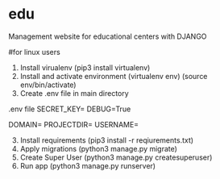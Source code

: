 # edu

Management website for educational centers with DJANGO

#for linux users

1. Install virualenv (pip3 install virtualenv)
2. Install and activate environment (virtualenv env) (source env/bin/activate)
3. Create .env file in main directory

.env file
SECRET_KEY=
DEBUG=True

<!-- No need to fill when debug is true -->

DOMAIN=
PROJECTDIR=
USERNAME=

<!--  -->

3. Install requirements (pip3 install -r reqiurements.txt)
4. Apply migrations (python3 manage.py migrate)
5. Create Super User (python3 manage.py createsuperuser)
6. Run app (python3 manage.py runserver)
